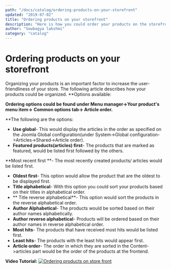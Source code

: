 ```yaml
---
path: "/docs/catalog/ordering-products-on-your-storefront"
updated: "2019-07-02"
title: "Ordering products on your storefront"
description: "Here is how you could order your products on the storefront"
author: "Sowbagya lakshmi"
category: "catalog"
---
```

# Ordering products on your storefront

Organizing your products is an important factor to increase the user-friendliness of your store. The following article describes how your products could be organized.
**Options available:

**Ordering options could be found under Menu manager->Your product's menu item->** **Common options tab-> Article order.**

**The following are the options:

- **Use global**\- This would display the articles in the order as specified on the Joomla Global configuration(under System->Global configuration->Articles->Shared->Article order). 
- **Featured products(articles) first**\- The products that are marked as featured, would be listed first followed by the others. 

**Most recent first **\- The most recently created products/ articles would be listed first.
- **Oldest first**\- This option would allow the product that are the oldest to be displayed first.
- **Title alphabetical**\- With this option you could sort your products based on their titles in alphabetical order.
- ** Title reverse alphabetical**\- This option would sort the products in the reverse alphabetical order.
- **Author Alphabetical**\- The products would be sorted based on their author names alphabetically. 
- **Author reverse alphabetical**\- Products will be ordered based on their author names in reverse alphabetical order.
- **Most hits**\- The products that have received most hits would be listed first.
- **Least hits**\- The products with the least hits would appear first.
- **Article order**\- The order in which they are sorted in the Content->articles part would be the order of the products at the frontend.

**Video Tutorial:**
[![Ordering products on store front](https://img.youtube.com/vi/51J1UkeRu3Y/0.jpg)](https://youtu.be/xV94OQWvpuY "Ordering products on store front")

